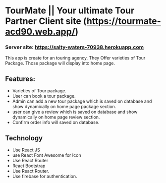 # TourMate || Your ultimate Tour Partner Client site (https://tourmate-acd90.web.app/)
### Server site: https://salty-waters-70938.herokuapp.com

This app is create for an touring agency. They Offer varieties of Tour Package. Those package will display into home page. 

## Features:
- Varieties of Tour package.
- User can book a tour package.
- Admin can add a new tour package which is  saved on database and show dynamically on home page package section.
- user can give a review which is saved on database and show dynamically on home page review section.
- Confirm order info will saved on database.

## Technology
- Use React JS
- use React Font Awesome for Icon
- Use React Router
- React Bootstrap
- Use React Router.
- Use firebase for authentication.